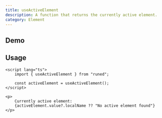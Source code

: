 ```yaml
---
title: useActiveElement
description: A function that returns the currently active element.
category: Element
---
```


<script>
import { UseActiveElementDemo } from '$lib/components/demos';
</script>

## Demo

<UseActiveElementDemo />

## Usage

```svelte
<script lang="ts">
	import { useActiveElement } from "runed";

	const activeElement = useActiveElement();
</script>

<p>
	Currently active element:
	{activeElement.value?.localName ?? "No active element found"}
</p>
```
